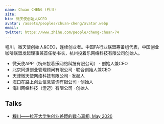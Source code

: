 ```yaml
---
name: Chuan CHENG (程川)
site: 
bio: 微天使创始人&CEO
avatar: /assets/peoples/chuan-cheng/avatar.webp
email: 
twitter: https://www.zhihu.com/people/cheng-chuan-74
---
```


程川，微天使创始人&CEO，连续创业者。中国FA行业联盟筹备组代表，中国创业咖啡联盟发起理事兼首任秘书长，杭州投着乐网络科技有限公司创始人。

- 微天使APP（杭州投着乐网络科技有限公司） · 创始人兼CEO
- 北京同道创业管理顾问有限公司 · 联合创始人兼CEO
- 天津微天使网络科技有限公司 · 发起人
- 海口在路上创业信息咨询有限公司 · 创始人
- 海川网络科技（澄迈）有限公司 · 创始人

## Talks

- [程川——拉开大学生创业差距的戳心真相, May 2020](https://www.bilibili.com/video/BV1og4y1B7Vi)
